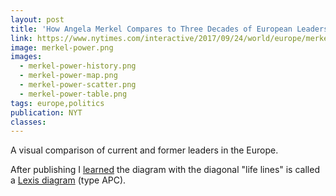 ```yaml
---
layout: post
title: 'How Angela Merkel Compares to Three Decades of European Leaders'
link: https://www.nytimes.com/interactive/2017/09/24/world/europe/merkel-germany-election-twelve-years.html
image: merkel-power.png
images:
  - merkel-power-history.png
  - merkel-power-map.png
  - merkel-power-scatter.png
  - merkel-power-table.png
tags: europe,politics
publication: NYT
classes:
---
```


A visual comparison of current and former leaders in the Europe.

After publishing I [learned](https://twitter.com/c_dudel/status/912064987430088706) the diagram with the diagonal "life lines" is called a [Lexis diagram](http://genus.springeropen.com/articles/10.1186/s41118-017-0024-4#Fig1) (type APC).

